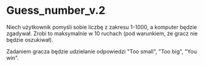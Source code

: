 # Guess_number_v.2

Niech użytkownik pomyśli sobie liczbę z zakresu 1-1000, a komputer będzie zgadywał. 
Zrobi to maksymalnie w 10 ruchach (pod warunkiem, że gracz nie będzie oszukiwał).

Zadaniem gracza będzie udzielanie odpowiedzi "Too small", "Too big", "You win".